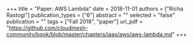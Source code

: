 +++
title = "Paper: AWS Lambda"
date = 2018-11-01
authors = ["Richa Rastogi"]
publication_types = ["6"]
abstract = ""
selected = "false"
publication = ""
tags = ["Fall 2018", "paper"]
url_pdf = "https://github.com/cloudmesh-community/book/blob/master/chapters/iaas/aws/aws-lambda.md"
+++

